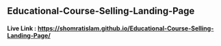 ## Educational-Course-Selling-Landing-Page
#### Live Link : https://shomratislam.github.io/Educational-Course-Selling-Landing-Page/
